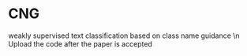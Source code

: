 # CNG
weakly supervised text classification based on class name guidance \n
Upload the code after the paper is accepted

